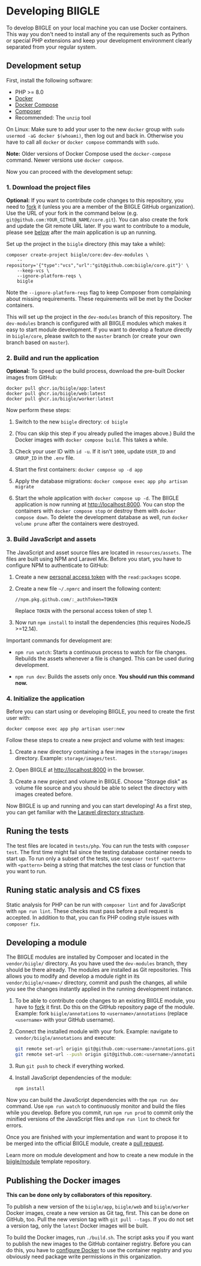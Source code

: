 # Developing BIIGLE

To develop BIIGLE on your local machine you can use Docker containers. This way you don't need to install any of the requirements such as Python or special PHP extensions and keep your development environment clearly separated from your regular system.

## Development setup

First, install the following software:

- PHP >= 8.0
- [Docker](https://docs.docker.com/install/)
- [Docker Compose](https://docs.docker.com/compose/install/)
- [Composer](https://getcomposer.org/doc/00-intro.md#installation-linux-unix-macos)
- Recommended: The `unzip` tool

On Linux: Make sure to add your user to the new `docker` group with `sudo usermod -aG docker $(whoami)`, then log out and back in. Otherwise you have to call all `docker` or `docker compose` commands with `sudo`.

**Note:** Older versions of Docker Compose used the `docker-compose` command. Newer versions use `docker compose`.

Now you can proceed with the development setup:

### 1. Download the project files

**Optional:** If you want to contribute code changes to this repository, you need to [fork](https://github.com/biigle/core/fork) it (unless you are a member of the BIIGLE GitHub organization). Use the URL of your fork in the command below (e.g. `git@github.com:YOUR_GITHUB_NAME/core.git`). You can also create the fork and update the Git remote URL later. If you want to contribute to a module, please see [below](#developing-a-module) after the main application is up an running.

Set up the project in the `biigle` directory (this may take a while):

```
composer create-project biigle/core:dev-dev-modules \
    --repository='{"type":"vcs","url":"git@github.com:biigle/core.git"}' \
    --keep-vcs \
    --ignore-platform-reqs \
    biigle
```

Note the `--ignore-platform-reqs` flag to keep Composer from complaining about missing requirements. These requirements will be met by the Docker containers.

This will set up the project in the `dev-modules` branch of this repository. The `dev-modules` branch is configured with all BIIGLE modules which makes it easy to start module development. If you want to develop a feature directly in `biigle/core`, please switch to the `master` branch (or create your own branch based on `master`).

### 2. Build and run the application

**Optional:** To speed up the build process, download the pre-built Docker images from GitHub:

```
docker pull ghcr.io/biigle/app:latest
docker pull ghcr.io/biigle/web:latest
docker pull ghcr.io/biigle/worker:latest
```

Now perform these steps:

1. Switch to the new `biigle` directory: `cd biigle`

2. (You can skip this step if you already pulled the images above.) Build the Docker images with `docker compose build`. This takes a while.

3. Check your user ID with `id -u`. If it isn't `1000`, update `USER_ID` and `GROUP_ID` in the `.env` file.

4. Start the first containers: `docker compose up -d app`

5. Apply the database migrations: `docker compose exec app php artisan migrate`

6. Start the whole application with `docker compose up -d`. The BIIGLE application is now running at <http://localhost:8000>. You can stop the containers with `docker compose stop` or destroy them with `docker compose down`. To delete the development database as well, run `docker volume prune` after the containers were destroyed.

### 3. Build JavaScript and assets

The JavaScript and asset source files are located in `resources/assets`. The files are built using NPM and Laravel Mix. Before you start, you have to configure NPM to authenticate to GitHub:

1. Create a new [personal access token](https://docs.github.com/en/github/authenticating-to-github/creating-a-personal-access-token) with the `read:packages` scope.

2. Create a new file `~/.npmrc` and insert the following content:
    ```
    //npm.pkg.github.com/:_authToken=TOKEN
    ```
    Replace `TOKEN` with the personal access token of step 1.

3. Now run `npm install` to install the dependencies (this requires NodeJS >=12.14).

Important commands for development are:

- `npm run watch`: Starts a continuous process to watch for file changes. Rebuilds the assets whenever a file is changed. This can be used during development.

- `npm run dev`: Builds the assets only once. **You should run this command now.**

### 4. Initialize the application

Before you can start using or developing BIIGLE, you need to create the first user with:

```
docker compose exec app php artisan user:new
```

Follow these steps to create a new project and volume with test images:

1. Create a new directory containing a few images in the `storage/images` directory. Example: `storage/images/test`.

2. Open BIIGLE at <http://localhost:8000> in the browser.

3. Create a new project and volume in BIIGLE. Choose "Storage disk" as volume file source and you should be able to select the directory with images created before.

Now BIIGLE is up and running and you can start developing! As a first step, you can get familiar with the [Laravel directory structure](https://laravel.com/docs/9.x/structure).


## Runing the tests

The test files are located in `tests/php`. You can run the tests with `composer test`. The first time might fail since the testing database container needs to start up. To run only a subset of the tests, use `composer testf <pattern>` with `<pattern>` being a string that matches the test class or function that you want to run.

## Runing static analysis and CS fixes

Static analysis for PHP can be run with `composer lint` and for JavaScript with `npm run lint`. These checks must pass before a pull request is accepted. In addition to that, you can fix PHP coding style issues with `composer fix`.

## Developing a module

The BIIGLE modules are installed by Composer and located in the `vendor/biigle/` directory. As you have used the `dev-modules` branch, they should be there already. The modules are installed as Git repositories. This allows you to modify and develop a module right in its `vendor/biigle/<name>/` directory, commit and push the changes, all while you see the changes instantly applied in the running development instance.

1. To be able to contribute code changes to an existing BIIGLE module, you have to [fork](https://help.github.com/en/github/getting-started-with-github/fork-a-repo) it first. Do this on the GitHub repository page of the module. Example: fork `biigle/annotations` to `<username>/annotations` (replace `<username>` with your GitHub username).

2. Connect the installed module with your fork. Example: navigate to `vendor/biigle/annotations` and execute:
   ```bash
   git remote set-url origin git@github.com:<username>/annotations.git
   git remote set-url --push origin git@github.com:<username>/annotations.git
   ```

3. Run `git push` to check if everything worked.

4. Install JavaScript dependencies of the module:
   ```
   npm install
   ```

Now you can build the JavaScript dependencies with the `npm run dev` command. Use `npm run watch` to continuously monitor and build the files while you develop. Before you commit, run `npm run prod` to commit only the minified versions of the JavaScript files and `npm run lint` to check for errors.

Once you are finished with your implementation and want to propose it to be merged into the official BIIGLE module, create a [pull request](https://help.github.com/en/github/collaborating-with-issues-and-pull-requests/about-pull-requests).

Learn more on module development and how to create a new module in the [biigle/module](https://github.com/biigle/module) template repository.

## Publishing the Docker images

**This can be done only by collaborators of this repository.**

To publish a new version of the `biigle/app`, `biigle/web` and `biigle/worker` Docker images, create a new version as Git tag, first. This can be done on GitHub, too. Pull the new version tag with `git pull --tags`. If you do not set a version tag, only the `latest` Docker images will be built.

To build the Docker images, run `./build.sh`. The script asks you if you want to publish the new images to the GitHub container registry. Before you can do this, you have to [configure Docker](https://docs.github.com/en/free-pro-team@latest/packages/managing-container-images-with-github-container-registry/pushing-and-pulling-docker-images#authenticating-to-github-container-registry) to use the container registry and you obviously need package write permissions in this organization.
